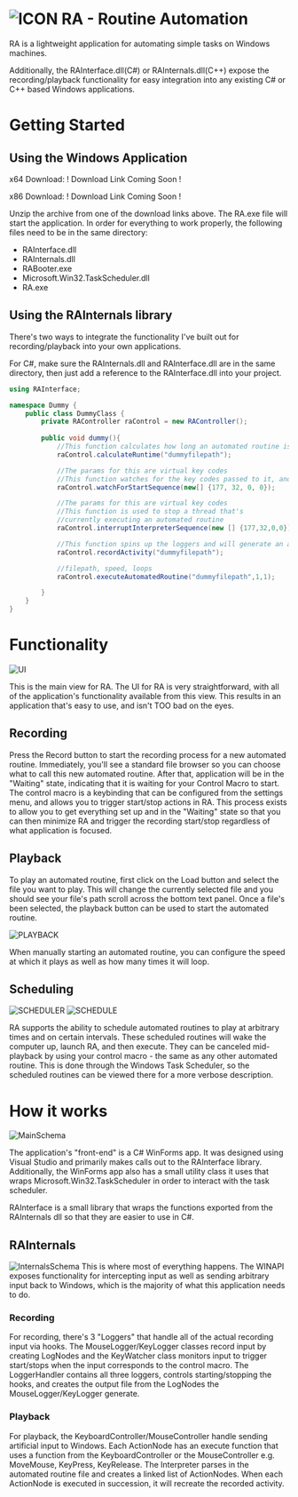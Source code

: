 # ![ICON](./Screenshots/RAIconNew.png) RA - Routine Automation

RA is a lightweight application for automating simple tasks on Windows machines.

Additionally, the RAInterface.dll(C#) or RAInternals.dll(C++) expose the recording/playback functionality for easy integration into any existing C# or C++ based Windows applications.

# Getting Started

## Using the Windows Application

x64 Download: ! Download Link Coming Soon !

x86 Download: ! Download Link Coming Soon !

Unzip the archive from one of the download links above. The RA.exe file will start the application. In order for everything to work properly, the following files need to be in the same directory:

- RAInterface.dll
- RAInternals.dll
- RABooter.exe
- Microsoft.Win32.TaskScheduler.dll
- RA.exe

## Using the RAInternals library

There's two ways to integrate the functionality I've built out for recording/playback into your own applications.

 For C#, make sure the RAInternals.dll and RAInterface.dll are in the same directory, then just add a reference to the RAInterface.dll into your project.

```csharp
using RAInterface;

namespace Dummy {
    public class DummyClass {
        private RAController raControl = new RAController();
        
        public void dummy(){
            //This function calculates how long an automated routine is
            raControl.calculateRuntime("dummyfilepath");

            //The params for this are virtual key codes
            //This function watches for the key codes passed to it, and blocks the thread until all of them are pressed down at the same time.
            raControl.watchForStartSequence(new[] {177, 32, 0, 0});

            //The params for this are virtual key codes
            //This function is used to stop a thread that's 
            //currently executing an automated routine
            raControl.interruptInterpreterSequence(new [] {177,32,0,0});

            //This function spins up the loggers and will generate an automated routine file
            raControl.recordActivity("dummyfilepath");

            //filepath, speed, loops
            raControl.executeAutomatedRoutine("dummyfilepath",1,1);

        }
    }
}
```


# Functionality
![UI](./Diagrams/AnnotatedScreenshot.png)

This is the main view for RA. The UI for RA is very straightforward, with all of the application's functionality available from this view. This results in an application that's easy to use, and isn't TOO bad on the eyes. 

## Recording 
Press the Record button to start the recording process for a new automated routine. Immediately, you'll see a standard file browser so you can choose what to call this new automated routine. After that, application will be in the "Waiting" state, indicating that it is waiting for your Control Macro to start. The control macro is a keybinding that can be configured from the settings menu, and allows you to trigger start/stop actions in RA. This process exists to allow you to get everything set up and in the "Waiting" state so that you can then minimize RA and trigger the recording start/stop regardless of what application is focused.

## Playback
To play an automated routine, first click on the Load button and select the file you want to play. This will change the currently selected file and you should see your file's path scroll across the bottom text panel. Once a file's been selected, the playback button can be used to start the automated routine. 

![PLAYBACK](./Screenshots/RAPlaybackFormCapture.PNG)

When manually starting an automated routine, you can configure the speed at which it plays as well as how many times it will loop.

## Scheduling
![SCHEDULER](./Screenshots/RASchedulerFormCapture1.PNG)
![SCHEDULE](./Screenshots/RASchedulerFormCapture2.PNG)

RA supports the ability to schedule automated routines to play at arbitrary times and on certain intervals. These scheduled routines will wake the computer up, launch RA, and then execute. They can be canceled mid-playback by using your control macro - the same as any other automated routine. This is done through the Windows Task Scheduler, so the scheduled routines can be viewed there for a more verbose description.

# How it works
![MainSchema](./Diagrams/RA.png)

The application's "front-end" is a C# WinForms app. It was designed using Visual Studio and primarily makes calls out to the RAInterface library. Additionally, the WinForms app also has a small utility class it uses that wraps Microsoft.Win32.TaskScheduler in order to interact with the task scheduler.

RAInterface is a small library that wraps the functions exported from the RAInternals dll so that they are easier to use in C#.

## RAInternals
![InternalsSchema](./Diagrams/RAInternals.png)
This is where most of everything happens. The WINAPI exposes functionality for intercepting input as well as sending arbitrary input back to Windows, which is the majority of what this application needs to do.

### Recording
For recording, there's 3 "Loggers" that handle all of the actual recording input via hooks. The MouseLogger/KeyLogger classes record input by creating LogNodes and the KeyWatcher class monitors input to trigger start/stops when the input corresponds to the control macro. The LoggerHandler contains all three loggers, controls starting/stopping the hooks, and creates the output file from the LogNodes the MouseLogger/KeyLogger generate.

### Playback
For playback, the KeyboardController/MouseController handle sending artificial input to Windows. Each ActionNode has an execute function that uses a function from the KeyboardController or the MouseController e.g. MoveMouse, KeyPress, KeyRelease. The Interpreter parses in the automated routine file and creates a linked list of ActionNodes. When each ActionNode is executed in succession, it will recreate the recorded activity.
